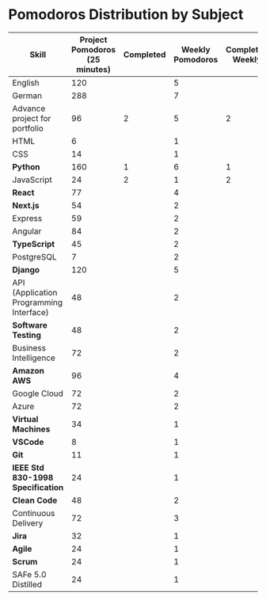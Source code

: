# Pomodoros Distribution by Subject

| Skill                                   | Project Pomodoros (25 minutes) | Completed | Weekly Pomodoros | Completed Weekly |
| --------------------------------------- | ------------------------------ | --------- | ---------------- | ---------------- |
| English                                 | 120                            |           | 5                |                  |
| German                                  | 288                            |           | 7                |                  |
| Advance project for portfolio           | 96                             | 2         | 5                | 2                |
| HTML                                    | 6                              |           | 1                |                  |
| CSS                                     | 14                             |           | 1                |                  |
| **Python**                              | 160                            | 1         | 6                | 1                |
| JavaScript                              | 24                             | 2         | 1                | 2                |
| **React**                               | 77                             |           | 4                |                  |
| **Next.js**                             | 54                             |           | 2                |                  |
| Express                                 | 59                             |           | 2                |                  |
| Angular                                 | 84                             |           | 2                |                  |
| **TypeScript**                          | 45                             |           | 2                |                  |
| PostgreSQL                              | 7                              |           | 2                |                  |
| **Django**                              | 120                            |           | 5                |                  |
| API (Application Programming Interface) | 48                             |           | 2                |                  |
| **Software Testing**                    | 48                             |           | 2                |                  |
| Business Intelligence                   | 72                             |           | 2                |                  |
| **Amazon AWS**                          | 96                             |           | 4                |                  |
| Google Cloud                            | 72                             |           | 2                |                  |
| Azure                                   | 72                             |           | 2                |                  |
| **Virtual Machines**                    | 34                             |           | 1                |                  |
| **VSCode**                              | 8                              |           | 1                |                  |
| **Git**                                 | 11                             |           | 1                |                  |
| **IEEE Std 830-1998 Specification**     | 24                             |           | 1                |                  |
| **Clean Code**                          | 48                             |           | 2                |                  |
| Continuous Delivery                     | 72                             |           | 3                |                  |
| **Jira**                                | 32                             |           | 1                |                  |
| **Agile**                               | 24                             |           | 1                |                  |
| **Scrum**                               | 24                             |           | 1                |                  |
| SAFe 5.0 Distilled                      | 24                             |           | 1                |                  |
